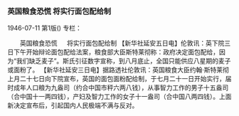 ### 英国粮食恐慌  将实行面包配给制

1946-07-11
第1版()
专栏：

　　英国粮食恐慌
　  将实行面包配给制
    【新华社延安五日电】伦敦讯：英下院三日下午开始辩论面包配给法案，粮食部大臣斯特莱彻称：政府决定面包配给，因为“我们缺乏麦子”。斯氏引征数字宣称，到八月底止，全国只能供应八星期的麦子或面粉了。
    【新华社延安三日电】据路透社伦敦讯：英国粮食大臣约翰·斯特莱彻上月二十七日向下院宣布，英国的面包面粉配给制，于七月二十一日开始实行，届时成年人口粮为九盎司（约合中国市秤六两八钱），从事智力工作的男子十五盎司（合中国十一两四钱），产妇及智力工作的女子十一盎司（合中国八两四钱）。上面新决定宣布后，引起国内人民极端不满与反对。
